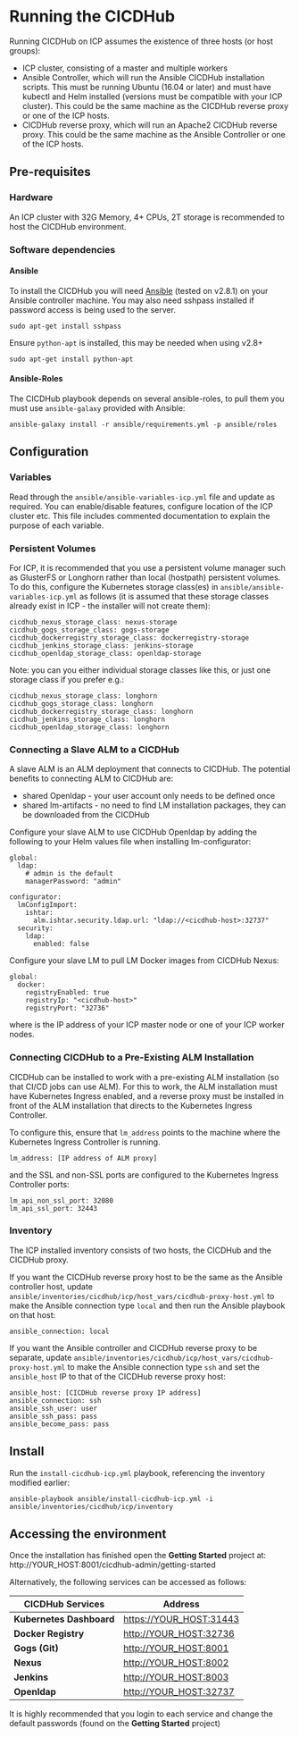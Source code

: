 # Running the CICDHub

Running CICDHub on ICP assumes the existence of three hosts (or host groups):

* ICP cluster, consisting of a master and multiple workers
* Ansible Controller, which will run the Ansible CICDHub installation scripts. This must be running Ubuntu (16.04 or later) and must have kubectl and Helm installed (versions must be compatible with your ICP cluster). This could be the same machine as the CICDHub reverse proxy or one of the ICP hosts.
* CICDHub reverse proxy, which will run an Apache2 CICDHub reverse proxy. This could be the same machine as the Ansible Controller or one of the ICP hosts.

## Pre-requisites

### Hardware

An ICP cluster with 32G Memory, 4+ CPUs, 2T storage is recommended to host the CICDHub environment.

### Software dependencies

#### Ansible

To install the CICDHub you will need [Ansible](https://docs.ansible.com/ansible/latest/installation_guide/intro_installation.html) (tested on v2.8.1) on your Ansible controller machine. You may also need sshpass installed if password access is being used to the server.

```
sudo apt-get install sshpass
```

Ensure `python-apt` is installed, this may be needed when using v2.8+

```
sudo apt-get install python-apt
```

#### Ansible-Roles

The CICDHub playbook depends on several ansible-roles, to pull them you must use `ansible-galaxy` provided with Ansible:

```
ansible-galaxy install -r ansible/requirements.yml -p ansible/roles
```

## Configuration

### Variables

Read through the `ansible/ansible-variables-icp.yml` file and update as required. You can enable/disable features, configure location of the ICP cluster etc. This file includes commented documentation to explain the purpose of each variable.

### Persistent Volumes

For ICP, it is recommended that you use a persistent volume manager such as GlusterFS or Longhorn rather than local (hostpath) persistent volumes. To do this, configure the Kubernetes storage class(es) in `ansible/ansible-variables-icp.yml` as follows (it is assumed that these storage classes already exist in ICP - the installer will not create them):

```
cicdhub_nexus_storage_class: nexus-storage
cicdhub_gogs_storage_class: gogs-storage
cicdhub_dockerregistry_storage_class: dockerregistry-storage
cicdhub_jenkins_storage_class: jenkins-storage
cicdhub_openldap_storage_class: openldap-storage
```

Note: you can you either individual storage classes like this, or just one storage class if you prefer e.g.:

```
cicdhub_nexus_storage_class: longhorn
cicdhub_gogs_storage_class: longhorn
cicdhub_dockerregistry_storage_class: longhorn
cicdhub_jenkins_storage_class: longhorn
cicdhub_openldap_storage_class: longhorn
```

### Connecting a Slave ALM to a CICDHub

A slave ALM is an ALM deployment that connects to CICDHub. The potential benefits to connecting ALM to CICDHub are:

- shared Openldap - your user account only needs to be defined once
- shared lm-artifacts - no need to find LM installation packages, they can be downloaded from the CICDHub

Configure your slave ALM to use CICDHub Openldap by adding the following to your Helm values file when installing lm-configurator:

```
global: 
  ldap:
    # admin is the default
    managerPassword: "admin"

configurator:
  lmConfigImport:
    ishtar:
      alm.ishtar.security.ldap.url: "ldap://<cicdhub-host>:32737"
  security:
    ldap:
      enabled: false
```

Configure your slave LM to pull LM Docker images from CICDHub Nexus:

```
global: 
  docker:
    registryEnabled: true
    registryIp: "<cicdhub-host>"
    registryPort: "32736"
```

where <cicdhub-host> is the IP address of your ICP master node or one of your ICP worker nodes.

### Connecting CICDHub to a Pre-Existing ALM Installation

CICDHub can be installed to work with a pre-existing ALM installation (so that CI/CD jobs can use ALM). For this to work, the ALM installation must have Kubernetes Ingress enabled, and a reverse proxy must be installed in front of the ALM installation that directs to the Kubernetes Ingress Controller.

To configure this, ensure that `lm_address` points to the machine where the Kubernetes Ingress Controller is running.

```
lm_address: [IP address of ALM proxy]
```

and the SSL and non-SSL ports are configured to the Kubernetes Ingress Controller ports:

```
lm_api_non_ssl_port: 32080
lm_api_ssl_port: 32443
```

### Inventory

The ICP installed inventory consists of two hosts, the CICDHub and the CICDHub proxy.


If you want the CICDHub reverse proxy host to be the same as the Ansible controller host, update `ansible/inventories/cicdhub/icp/host_vars/cicdhub-proxy-host.yml` to make the Ansible connection type `local` and then run the Ansible playbook on that host:

```
ansible_connection: local
```

If you want the Ansible controller and CICDHub reverse proxy to be separate, update `ansible/inventories/cicdhub/icp/host_vars/cicdhub-proxy-host.yml` to make the Ansible connection type `ssh` and set the `ansible_host` IP to that of the CICDHub reverse proxy host:

```
ansible_host: [CICDHub reverse proxy IP address]
ansible_connection: ssh
ansible_ssh_user: user
ansible_ssh_pass: pass
ansible_become_pass: pass
```

## Install

Run the `install-cicdhub-icp.yml` playbook, referencing the inventory modified earlier:

```
ansible-playbook ansible/install-cicdhub-icp.yml -i ansible/inventories/cicdhub/icp/inventory
```

## Accessing the environment

Once the installation has finished open the **Getting Started** project at: http://YOUR_HOST:8001/cicdhub-admin/getting-started

Alternatively, the following services can be accessed as follows:

| **CICDHub Services**        | Address                                                |
| --------------------------- | ------------------------------------------------------ |
| **Kubernetes Dashboard**    | <https://YOUR_HOST:31443>                              |
| **Docker Registry**         | <http://YOUR_HOST:32736>                               |
| **Gogs (Git)**              | <http://YOUR_HOST:8001>                                |
| **Nexus**                   | <http://YOUR_HOST:8002>                                |
| **Jenkins**                 | <http://YOUR_HOST:8003>                                |
| **Openldap**                | <http://YOUR_HOST:32737>                               |

It is highly recommended that you login to each service and change the default passwords (found on the **Getting Started** project)
